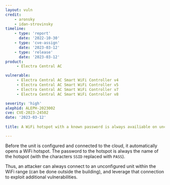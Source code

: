 ```yaml
---
layout: vuln
credit: 
    - aronsky
    - idan-strovinsky
timeline:
    - type: 'report'
      date: '2022-10-30'
    - type: 'cve-assign'
      date: '2023-03-12'
    - type: 'release'
      date: '2023-03-12'
product:
     - Electra Central AC

vulnerable:
     - Electra Central AC Smart WiFi Controller v4
     - Electra Central AC Smart WiFi Controller v5
     - Electra Central AC Smart WiFi Controller v7
     - Electra Central AC Smart WiFi Controller v8

severity: 'high'
alephid: ALEPH-2023002
cve: CVE-2023-24502
date: '2023-03-12'
  
title: A WiFi hotspot with a known password is always availiable on unconfigured units

---
```

Before the unit is configured and connected to the cloud, it automatically opens a WiFi hotspot. The password
to the hotspot is always the name of the hotspot (with the characters `SSID` replaced with `PASS`).

Thus, an attacker can always connect to an unconfigured unit within the WiFi range (can be done outside the
building), and leverage that connection to exploit additional vulnerabilities.